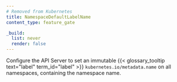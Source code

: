 ```yaml
---
# Removed from Kubernetes
title: NamespaceDefaultLabelName
content_type: feature_gate

_build:
  list: never
  render: false
---
```

Configure the API Server to set an immutable
{{< glossary_tooltip text="label" term_id="label" >}} `kubernetes.io/metadata.name`
on all namespaces, containing the namespace name.
